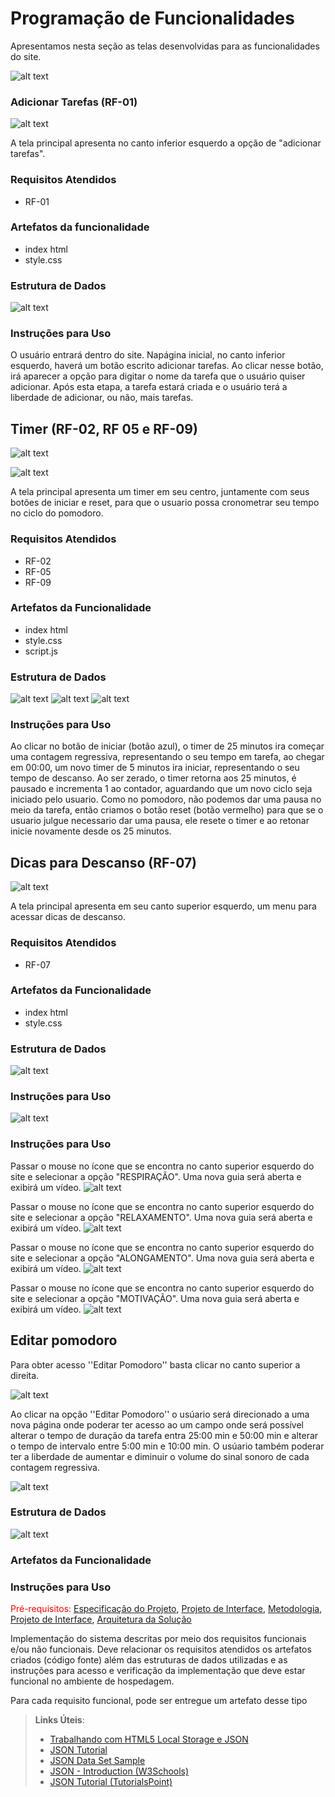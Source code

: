 # Programação de Funcionalidades

Apresentamos nesta seção as telas desenvolvidas para as funcionalidades do site.

![alt text](https://github.com/ICEI-PUC-Minas-PMV-ADS/pmv-ads-2022-1-e1-proj-web-t2-tomate/blob/main/docs/img/print%20pagina%20inteira_1.PNG)

### Adicionar Tarefas (RF-01)
![alt text](https://github.com/ICEI-PUC-Minas-PMV-ADS/pmv-ads-2022-1-e1-proj-web-t2-tomate/blob/main/docs/img/RF-01%20-%20print%20tela.PNG)

A tela principal apresenta no canto inferior esquerdo a opção de "adicionar tarefas".

### Requisitos Atendidos

- RF-01

### Artefatos da funcionalidade

- index html
- style.css

### Estrutura de Dados

![alt text](https://github.com/ICEI-PUC-Minas-PMV-ADS/pmv-ads-2022-1-e1-proj-web-t2-tomate/blob/main/docs/img/RF-01%20C%C3%B3digo.jpg)

### Instruções para Uso

O usuário entrará dentro do site. Napágina inicial, no canto inferior esquerdo, haverá um botão escrito adicionar tarefas. Ao clicar nesse botão, irá aparecer a opção para digitar o nome da tarefa que o usuário quiser adicionar. Após esta etapa, a tarefa estará criada e o usuário terá a liberdade de adicionar, ou não, mais tarefas.

## Timer (RF-02, RF 05 e RF-09)

![alt text](https://github.com/ICEI-PUC-Minas-PMV-ADS/pmv-ads-2022-1-e1-proj-web-t2-tomate/blob/main/docs/img/RF02-RF09.png)

![alt text](https://github.com/ICEI-PUC-Minas-PMV-ADS/pmv-ads-2022-1-e1-proj-web-t2-tomate/blob/main/docs/img/RF05.png)

A tela principal apresenta um timer em seu centro, juntamente com seus botões de iniciar e reset, para que o usuario possa cronometrar seu tempo no ciclo do pomodoro.

### Requisitos Atendidos

- RF-02
- RF-05
- RF-09

### Artefatos da Funcionalidade

- index html
- style.css
- script.js

### Estrutura de Dados

![alt text](https://github.com/ICEI-PUC-Minas-PMV-ADS/pmv-ads-2022-1-e1-proj-web-t2-tomate/blob/main/docs/img/RF02-RF05-RF09-codigo.png)
![alt text](https://github.com/ICEI-PUC-Minas-PMV-ADS/pmv-ads-2022-1-e1-proj-web-t2-tomate/blob/main/docs/img/script-timer.png)
![alt text](https://github.com/ICEI-PUC-Minas-PMV-ADS/pmv-ads-2022-1-e1-proj-web-t2-tomate/blob/main/docs/img/script-timer2.png)

### Instruções para Uso

Ao clicar no botão de iniciar (botão azul), o timer de 25 minutos ira começar uma contagem regressiva, representando o seu tempo em tarefa, ao chegar em 00:00, um novo timer de 5 minutos ira iniciar, representando o seu tempo de descanso. Ao ser zerado, o timer retorna aos 25 minutos, é pausado e incrementa 1 ao contador, aguardando que um novo ciclo seja iniciado pelo usuario. Como no pomodoro, não podemos dar uma pausa no meio da tarefa, então criamos o botão reset (botão vermelho) para que se o usuario julgue necessario dar uma pausa, ele resete o timer e ao retonar inicie novamente desde os 25 minutos. 

## Dicas para Descanso (RF-07)

![alt text](https://github.com/ICEI-PUC-Minas-PMV-ADS/pmv-ads-2022-1-e1-proj-web-t2-tomate/blob/main/docs/img/RF-07%20print.png)

A tela principal apresenta em seu canto superior esquerdo, um menu para acessar dicas de descanso. 

### Requisitos Atendidos

- RF-07

### Artefatos da Funcionalidade

- index html
- style.css

### Estrutura de Dados

![alt text](https://github.com/ICEI-PUC-Minas-PMV-ADS/pmv-ads-2022-1-e1-proj-web-t2-tomate/blob/main/docs/img/RF-07%20codigo.PNG)


### Instruções para Uso


![alt text](https://github.com/ICEI-PUC-Minas-PMV-ADS/pmv-ads-2022-1-e1-proj-web-t2-tomate/blob/main/docs/img/Alongamento%20-%20c%C3%B3digo.PNG)

### Instruções para Uso

Passar o mouse no ícone que se encontra no canto superior esquerdo do site e selecionar a opção "RESPIRAÇÃO". Uma nova guia será aberta e exibirá um vídeo.
![alt text](https://github.com/ICEI-PUC-Minas-PMV-ADS/pmv-ads-2022-1-e1-proj-web-t2-tomate/blob/main/docs/img/Tela%20-%20Respira%C3%A7%C3%A3o.jpeg)

Passar o mouse no ícone que se encontra no canto superior esquerdo do site e selecionar a opção "RELAXAMENTO". Uma nova guia será aberta e exibirá um vídeo.
![alt text](https://github.com/ICEI-PUC-Minas-PMV-ADS/pmv-ads-2022-1-e1-proj-web-t2-tomate/blob/main/docs/img/RF-07%20PRINT%20RELAXAMENTO.PNG)

Passar o mouse no ícone que se encontra no canto superior esquerdo do site e selecionar a opção "ALONGAMENTO". Uma nova guia será aberta e exibirá um vídeo.
![alt text](https://github.com/ICEI-PUC-Minas-PMV-ADS/pmv-ads-2022-1-e1-proj-web-t2-tomate/blob/main/docs/img/Alongamento%20-%20print.PNG)

Passar o mouse no ícone que se encontra no canto superior esquerdo do site e selecionar a opção "MOTIVAÇÃO". Uma nova guia será aberta e exibirá um vídeo.
![alt text](https://github.com/ICEI-PUC-Minas-PMV-ADS/pmv-ads-2022-1-e1-proj-web-t2-tomate/blob/main/docs/img/motivacao.png)


## Editar pomodoro

Para obter acesso ''Editar Pomodoro'' basta clicar no canto superior a direita. 

![alt text](https://raw.githubusercontent.com/ICEI-PUC-Minas-PMV-ADS/pmv-ads-2022-1-e1-proj-web-t2-tomate/main/docs/img/editar%20pomodoro1.png)

Ao clicar na opção ''Editar Pomodoro'' o usúario será direcionado a uma nova página onde poderar ter acesso ao um campo onde será possível alterar o tempo de duração da tarefa entra 25:00 min e 50:00 min e alterar o tempo de intervalo entre 5:00 min e 10:00 min. O usúario também poderar ter a liberdade de aumentar e diminuir o volume do sinal sonoro de cada contagem regressiva. 

![alt text](https://raw.githubusercontent.com/ICEI-PUC-Minas-PMV-ADS/pmv-ads-2022-1-e1-proj-web-t2-tomate/main/docs/img/editar%20pomodoro2.PNG)

### Estrutura de Dados

![alt text](https://raw.githubusercontent.com/ICEI-PUC-Minas-PMV-ADS/pmv-ads-2022-1-e1-proj-web-t2-tomate/main/docs/img/codigo-editar-pomodoro.png)



### Artefatos da Funcionalidade

### Instruções para Uso

<span style="color:red">Pré-requisitos: <a href="2-Especificação do Projeto.md"> Especificação do Projeto</a></span>, <a href="3-Projeto de Interface.md"> Projeto de Interface</a>, <a href="4-Metodologia.md"> Metodologia</a>, <a href="3-Projeto de Interface.md"> Projeto de Interface</a>, <a href="5-Arquitetura da Solução.md"> Arquitetura da Solução</a>

Implementação do sistema descritas por meio dos requisitos funcionais e/ou não funcionais. Deve relacionar os requisitos atendidos os artefatos criados (código fonte) além das estruturas de dados utilizadas e as instruções para acesso e verificação da implementação que deve estar funcional no ambiente de hospedagem.

Para cada requisito funcional, pode ser entregue um artefato desse tipo

> **Links Úteis**:
>
> - [Trabalhando com HTML5 Local Storage e JSON](https://www.devmedia.com.br/trabalhando-com-html5-local-storage-e-json/29045)
> - [JSON Tutorial](https://www.w3resource.com/JSON)
> - [JSON Data Set Sample](https://opensource.adobe.com/Spry/samples/data_region/JSONDataSetSample.html)
> - [JSON - Introduction (W3Schools)](https://www.w3schools.com/js/js_json_intro.asp)
> - [JSON Tutorial (TutorialsPoint)](https://www.tutorialspoint.com/json/index.htm)
